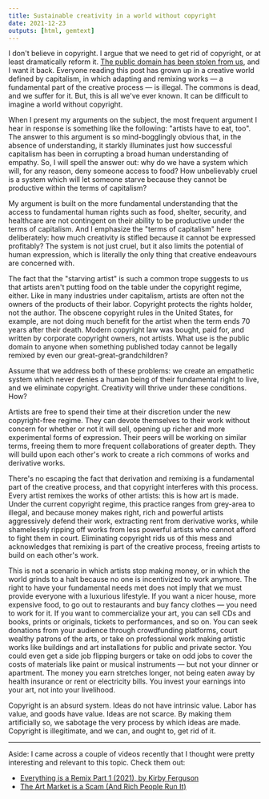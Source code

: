 ```yaml
---
title: Sustainable creativity in a world without copyright
date: 2021-12-23
outputs: [html, gemtext]
---
```


I don't believe in copyright. I argue that we need to get rid of copyright, or
at least dramatically reform it. [The public domain has been stolen from us][0],
and I want it back. Everyone reading this post has grown up in a creative world
defined by capitalism, in which adapting and remixing works &mdash; a
fundamental part of the creative process &mdash; is illegal. The commons is
dead, and we suffer for it. But, this is all we've ever known. It can be
difficult to imagine a world without copyright.

[0]: /2020/08/24/Alice-in-Wonderland.html

When I present my arguments on the subject, the most frequent argument I hear in
response is something like the following: "artists have to eat, too". The answer
to this argument is so mind-bogglingly obvious that, in the absence of
understanding, it starkly illuminates just how successful capitalism has been in
corrupting a broad human understanding of empathy. So, I will spell the answer
out: why do we have a system which will, for any reason, deny someone access to
food? How unbelievably cruel is a system which will let someone starve because
they cannot be productive within the terms of capitalism?

My argument is built on the more fundamental understanding that the access to
fundamental human rights such as food, shelter, security, and healthcare are not
contingent on their ability to be productive under the terms of capitalism. And
I emphasize the "terms of capitalism" here deliberately: how much creativity is
stifled because it cannot be expressed profitably? The system is not just cruel,
but it also limits the potential of human expression, which is literally the
only thing that creative endeavours are concerned with.

The fact that the "starving artist" is such a common trope suggests to us that
artists aren't putting food on the table under the copyright regime, either.
Like in many industries under capitalism, artists are often not the owners of
the products of their labor. Copyright protects the rights holder, not the
author. The obscene copyright rules in the United States, for example, are not
doing much benefit for the artist when the term ends 70 years after their death.
Modern copyright law was bought, paid for, and written by corporate copyright
owners, not artists. What use is the public domain to anyone when something
published today cannot be legally remixed by even our great-great-grandchildren?

Assume that we address both of these problems: we create an empathetic system
which never denies a human being of their fundamental right to live, and we
eliminate copyright. Creativity will thrive under these conditions. How?

Artists are free to spend their time at their discretion under the new
copyright-free regime. They can devote themselves to their work without concern
for whether or not it will sell, opening up richer and more experimental forms
of expression. Their peers will be working on similar terms, freeing them to
more frequent collaborations of greater depth. They will build upon each other's
work to create a rich commons of works and derivative works.

There's no escaping the fact that derivation and remixing is a fundamental part
of the creative process, and that copyright interferes with this process. Every
artist remixes the works of other artists: this is how art is made. Under the
current copyright regime, this practice ranges from grey-area to illegal, and
because money makes right, rich and powerful artists aggressively defend their
work, extracting rent from derivative works, while shamelessly ripping off works
from less powerful artists who cannot afford to fight them in court. Eliminating
copyright rids us of this mess and acknowledges that remixing is part of the
creative process, freeing artists to build on each other's work.

This is not a scenario in which artists stop making money, or in which the world
grinds to a halt because no one is incentivized to work anymore. The right to
have your fundamental needs met does not imply that we must provide everyone
with a luxurious lifestyle. If you want a nicer house, more expensive food, to
go out to restaurants and buy fancy clothes &mdash; you need to work for it. If
you want to commercialize your art, you can sell CDs and books, prints or
originals, tickets to performances, and so on. You can seek donations from
your audience through crowdfunding platforms, court wealthy patrons of the arts,
or take on professional work making artistic works like buildings and art
installations for public and private sector. You could even get a side job
flipping burgers or take on odd jobs to cover the costs of materials like paint
or musical instruments &mdash; but not your dinner or apartment. The money you
earn stretches longer, not being eaten away by health insurance or rent or
electricity bills. You invest your earnings into your art, not into your
livelihood.

Copyright is an absurd system. Ideas do not have intrinsic value. Labor has
value, and goods have value. Ideas are not scarce. By making them artificially
so, we sabotage the very process by which ideas are made. Copyright is
illegitimate, and we can, and ought to, get rid of it.

---

Aside: I came across a couple of videos recently that I thought were pretty
interesting and relevant to this topic. Check them out:

- [Everything is a Remix Part 1 (2021), by Kirby Ferguson](https://redirect.invidious.io/watch?v=MZ2GuvUWaP8)
- [The Art Market is a Scam (And Rich People Run It)](https://redirect.invidious.io/watch?v=ZZ3F3zWiEmc)
